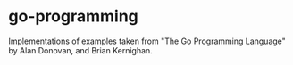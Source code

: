 # go-programming
 Implementations of examples taken from "The Go Programming Language" by Alan Donovan, and Brian Kernighan.
